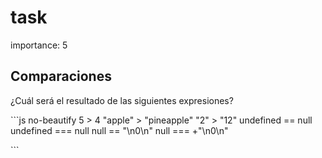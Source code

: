 # task

importance: 5

## Comparaciones

¿Cuál será el resultado de las siguientes expresiones?

\`\`\`js no-beautify 5 &gt; 4 "apple" &gt; "pineapple" "2" &gt; "12" undefined == null undefined === null null == "\n0\n" null === +"\n0\n"

\`\`\`

